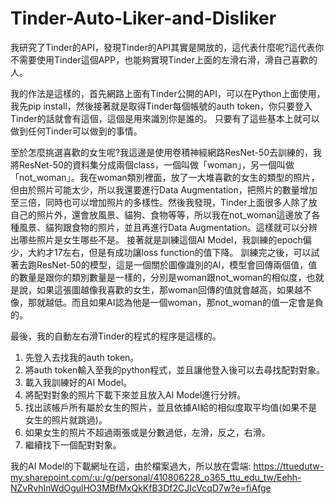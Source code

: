 # Tinder-Auto-Liker-and-Disliker

我研究了Tinder的API，發現Tinder的API其實是開放的，這代表什麼呢?這代表你不需要使用Tinder這個APP，也能夠實現Tinder上面的左滑右滑，滑自己喜歡的人。

我的作法是這樣的，首先網路上面有Tinder公開的API，可以在Python上面使用，我先pip install，然後接著就是取得Tinder每個帳號的auth token，你只要登入Tinder的話就會有這個，這個是用來識別你是誰的。
只要有了這些基本上就可以做到任何Tinder可以做到的事情。

至於怎麼挑選喜歡的女生呢?我這邊是使用卷積神經網路ResNet-50去訓練的，我將ResNet-50的資料集分成兩個class，一個叫做「woman」，另一個叫做「not_woman」。我在woman類別裡面，放了一大堆喜歡的女生的類型的照片，但由於照片可能太少，所以我還要進行Data Augmentation，把照片的數量增加至三倍，同時也可以增加照片的多樣性。然後我發現，Tinder上面很多人除了放自己的照片外，還會放風景、貓狗、食物等等，所以我在not_woman這邊放了各種風景、貓狗跟食物的照片，並且再進行Data Augmentation。這樣就可以分辨出哪些照片是女生哪些不是。
接著就是訓練這個AI Model，我訓練的epoch偏少，大約才17左右，但是有成功讓loss function的值下降。
訓練完之後，可以試著去跑ResNet-50的模型，這是一個關於圖像識別的AI，模型會回傳兩個值，值的數量是跟你的類別數量是一樣的，分別是woman跟not_woman的相似度，也就是說，如果這張圖越像我喜歡的女生，那woman回傳的值就會越高，如果越不像，那就越低。而且如果AI認為他是一個woman，那not_woman的值一定會是負的。

最後，我的自動左右滑Tinder的程式的程序是這樣的。

1. 先登入去找我的auth token。
2. 將auth token輸入至我的python程式，並且讓他登入後可以去尋找配對對象。
3. 載入我訓練好的AI Model。
4. 將配對對象的照片下載下來並且放入AI Model進行分辨。
5. 找出該帳戶所有屬於女生的照片，並且依據AI給的相似度取平均值(如果不是女生的照片就跳過)。
6. 如果女生的照片不超過兩張或是分數過低，左滑，反之，右滑。
7. 繼續找下一個配對對象。

我的AI Model的下載網址在這，由於檔案過大，所以放在雲端: https://ttuedutw-my.sharepoint.com/:u:/g/personal/410806228_o365_ttu_edu_tw/Eehh-NZvRvhInWdOgulHO3MBfMxQkKfB3Df2CJIcVcqD7w?e=fiAfge
